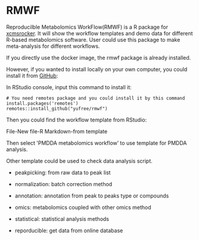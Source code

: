 # RMWF

Reproducilble Metabolomics WorkFlow(RMWF) is a R package for [xcmsrocker](https://hub.docker.com/r/yufree/xcmsrocker/). It will show the workflow templates and demo data for different R-based metabolomics software. User could use this package to make meta-analysis for different workflows.

If you directly use the docker image, the rmwf package is already installed.

However, if you wanted to install locally on your own computer, you could install it from [GitHub](https://github.com/yufree/rmwf):

In RStudio console, input this command to install it:

~~~
# You need remotes package and you could install it by this command
install.packages('remotes')
remotes::install_github("yufree/rmwf")
~~~

Then you could find the workflow template from RStudio:

File-New file-R Markdown-from template

Then select 'PMDDA metabolomics workflow’ to use template for PMDDA analysis.

Other template could be used to check data analysis script.

- peakpicking: from raw data to peak list

- normalization: batch correction method

- annotation: annotation from peak to peaks type or compounds

- omics: metabolomics coupled with other omics method

- statistical: statistical analysis methods

- reporducible: get data from online database
